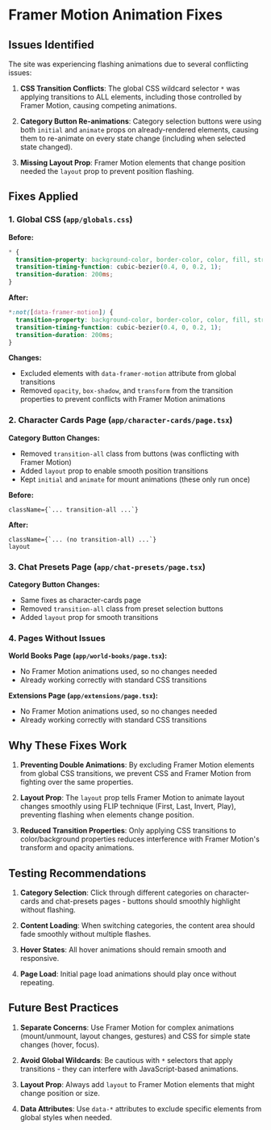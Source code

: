# Framer Motion Animation Fixes

## Issues Identified

The site was experiencing flashing animations due to several conflicting issues:

1. **CSS Transition Conflicts**: The global CSS wildcard selector `*` was applying transitions to ALL elements, including those controlled by Framer Motion, causing competing animations.

2. **Category Button Re-animations**: Category selection buttons were using both `initial` and `animate` props on already-rendered elements, causing them to re-animate on every state change (including when selected state changed).

3. **Missing Layout Prop**: Framer Motion elements that change position needed the `layout` prop to prevent position flashing.

## Fixes Applied

### 1. Global CSS (`app/globals.css`)

**Before:**
```css
* {
  transition-property: background-color, border-color, color, fill, stroke, opacity, box-shadow, transform;
  transition-timing-function: cubic-bezier(0.4, 0, 0.2, 1);
  transition-duration: 200ms;
}
```

**After:**
```css
*:not([data-framer-motion]) {
  transition-property: background-color, border-color, color, fill, stroke;
  transition-timing-function: cubic-bezier(0.4, 0, 0.2, 1);
  transition-duration: 200ms;
}
```

**Changes:**
- Excluded elements with `data-framer-motion` attribute from global transitions
- Removed `opacity`, `box-shadow`, and `transform` from the transition properties to prevent conflicts with Framer Motion animations

### 2. Character Cards Page (`app/character-cards/page.tsx`)

**Category Button Changes:**
- Removed `transition-all` class from buttons (was conflicting with Framer Motion)
- Added `layout` prop to enable smooth position transitions
- Kept `initial` and `animate` for mount animations (these only run once)

**Before:**
```tsx
className={`... transition-all ...`}
```

**After:**
```tsx
className={`... (no transition-all) ...`}
layout
```

### 3. Chat Presets Page (`app/chat-presets/page.tsx`)

**Category Button Changes:**
- Same fixes as character-cards page
- Removed `transition-all` class from preset selection buttons
- Added `layout` prop for smooth transitions

### 4. Pages Without Issues

**World Books Page (`app/world-books/page.tsx`):**
- No Framer Motion animations used, so no changes needed
- Already working correctly with standard CSS transitions

**Extensions Page (`app/extensions/page.tsx`):**
- No Framer Motion animations used, so no changes needed
- Already working correctly with standard CSS transitions

## Why These Fixes Work

1. **Preventing Double Animations**: By excluding Framer Motion elements from global CSS transitions, we prevent CSS and Framer Motion from fighting over the same properties.

2. **Layout Prop**: The `layout` prop tells Framer Motion to animate layout changes smoothly using FLIP technique (First, Last, Invert, Play), preventing flashing when elements change position.

3. **Reduced Transition Properties**: Only applying CSS transitions to color/background properties reduces interference with Framer Motion's transform and opacity animations.

## Testing Recommendations

1. **Category Selection**: Click through different categories on character-cards and chat-presets pages - buttons should smoothly highlight without flashing.

2. **Content Loading**: When switching categories, the content area should fade smoothly without multiple flashes.

3. **Hover States**: All hover animations should remain smooth and responsive.

4. **Page Load**: Initial page load animations should play once without repeating.

## Future Best Practices

1. **Separate Concerns**: Use Framer Motion for complex animations (mount/unmount, layout changes, gestures) and CSS for simple state changes (hover, focus).

2. **Avoid Global Wildcards**: Be cautious with `*` selectors that apply transitions - they can interfere with JavaScript-based animations.

3. **Layout Prop**: Always add `layout` to Framer Motion elements that might change position or size.

4. **Data Attributes**: Use `data-*` attributes to exclude specific elements from global styles when needed.

